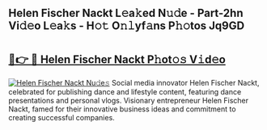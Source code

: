 ## Helen Fischer Nackt L𝚎a𝚔ed N𝚞𝚍e - Part-2hn Vi𝚍𝚎o L𝚎a𝚔s - H𝚘𝚝 O𝚗𝚕yf𝚊ns P𝚑𝚘tos Jq9GD

# <h2><a href="http://kfcbqtv.oniu.top/?m=Helen+Fischer+Nackt">🔗👉 🔴 Helen Fischer Nackt P𝚑ot𝚘𝚜 V𝚒d𝚎o</a></h2>

[![Helen Fischer Nackt Nu𝚍e𝚜](https://i.imgur.com/0qMVB7G.gif)](http://kfcbqtv.oniu.top/?m=Helen+Fischer+Nackt)
Social media innovator Helen Fischer Nackt, celebrated for publishing dance and lifestyle content, featuring dance presentations and personal vlogs. Visionary entrepreneur Helen Fischer Nackt, famed for their innovative business ideas and commitment to creating successful companies.  
